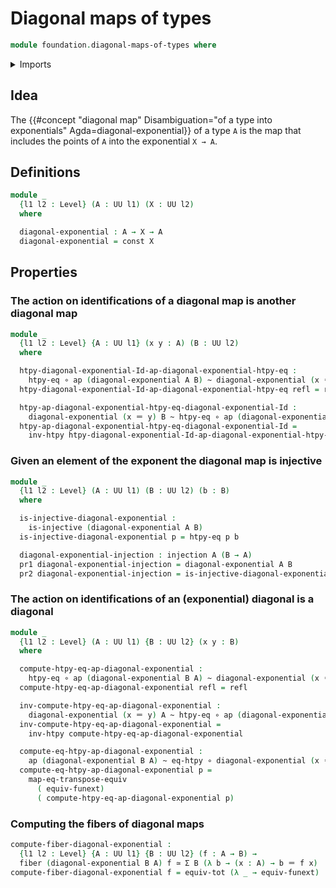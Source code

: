 # Diagonal maps of types

```agda
module foundation.diagonal-maps-of-types where
```

<details><summary>Imports</summary>

```agda
open import foundation.action-on-identifications-functions
open import foundation.dependent-pair-types
open import foundation.equality-cartesian-product-types
open import foundation.function-extensionality
open import foundation.function-extensionality-axiom
open import foundation.functoriality-dependent-pair-types
open import foundation.morphisms-arrows
open import foundation.postcomposition-functions
open import foundation.retracts-of-types
open import foundation.transposition-identifications-along-equivalences
open import foundation.universe-levels

open import foundation-core.cartesian-product-types
open import foundation-core.constant-maps
open import foundation-core.equivalences
open import foundation-core.fibers-of-maps
open import foundation-core.function-types
open import foundation-core.homotopies
open import foundation-core.identity-types
open import foundation-core.injective-maps
open import foundation-core.propositions
open import foundation-core.retractions
open import foundation-core.sections
```

</details>

## Idea

The
{{#concept "diagonal map" Disambiguation="of a type into exponentials" Agda=diagonal-exponential}}
of a type `A` is the map that includes the points of `A` into the exponential
`X → A`.

## Definitions

```agda
module _
  {l1 l2 : Level} (A : UU l1) (X : UU l2)
  where

  diagonal-exponential : A → X → A
  diagonal-exponential = const X
```

## Properties

### The action on identifications of a diagonal map is another diagonal map

```agda
module _
  {l1 l2 : Level} {A : UU l1} (x y : A) (B : UU l2)
  where

  htpy-diagonal-exponential-Id-ap-diagonal-exponential-htpy-eq :
    htpy-eq ∘ ap (diagonal-exponential A B) ~ diagonal-exponential (x ＝ y) B
  htpy-diagonal-exponential-Id-ap-diagonal-exponential-htpy-eq refl = refl

  htpy-ap-diagonal-exponential-htpy-eq-diagonal-exponential-Id :
    diagonal-exponential (x ＝ y) B ~ htpy-eq ∘ ap (diagonal-exponential A B)
  htpy-ap-diagonal-exponential-htpy-eq-diagonal-exponential-Id =
    inv-htpy htpy-diagonal-exponential-Id-ap-diagonal-exponential-htpy-eq
```

### Given an element of the exponent the diagonal map is injective

```agda
module _
  {l1 l2 : Level} (A : UU l1) (B : UU l2) (b : B)
  where

  is-injective-diagonal-exponential :
    is-injective (diagonal-exponential A B)
  is-injective-diagonal-exponential p = htpy-eq p b

  diagonal-exponential-injection : injection A (B → A)
  pr1 diagonal-exponential-injection = diagonal-exponential A B
  pr2 diagonal-exponential-injection = is-injective-diagonal-exponential
```

### The action on identifications of an (exponential) diagonal is a diagonal

```agda
module _
  {l1 l2 : Level} (A : UU l1) {B : UU l2} (x y : B)
  where

  compute-htpy-eq-ap-diagonal-exponential :
    htpy-eq ∘ ap (diagonal-exponential B A) ~ diagonal-exponential (x ＝ y) A
  compute-htpy-eq-ap-diagonal-exponential refl = refl

  inv-compute-htpy-eq-ap-diagonal-exponential :
    diagonal-exponential (x ＝ y) A ~ htpy-eq ∘ ap (diagonal-exponential B A)
  inv-compute-htpy-eq-ap-diagonal-exponential =
    inv-htpy compute-htpy-eq-ap-diagonal-exponential

  compute-eq-htpy-ap-diagonal-exponential :
    ap (diagonal-exponential B A) ~ eq-htpy ∘ diagonal-exponential (x ＝ y) A
  compute-eq-htpy-ap-diagonal-exponential p =
    map-eq-transpose-equiv
      ( equiv-funext)
      ( compute-htpy-eq-ap-diagonal-exponential p)
```

### Computing the fibers of diagonal maps

```agda
compute-fiber-diagonal-exponential :
  {l1 l2 : Level} {A : UU l1} {B : UU l2} (f : A → B) →
  fiber (diagonal-exponential B A) f ≃ Σ B (λ b → (x : A) → b ＝ f x)
compute-fiber-diagonal-exponential f = equiv-tot (λ _ → equiv-funext)
```
